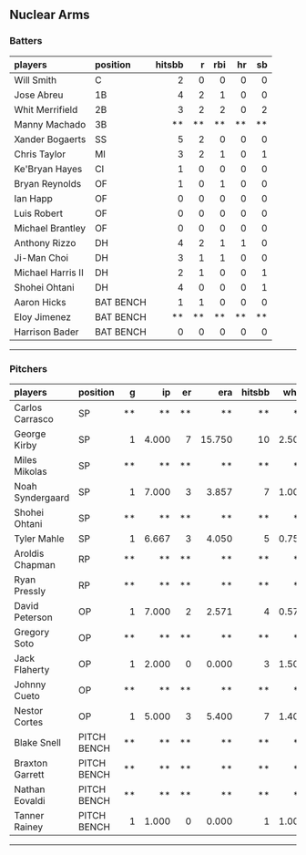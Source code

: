 ## Nuclear Arms

### Batters

 
|players           |position  | hitsbb|  r| rbi| hr| sb| 
|:-----------------|:---------|------:|--:|---:|--:|--:| 
|Will Smith        |C         |      2|  0|   0|  0|  0| 
|Jose Abreu        |1B        |      4|  2|   1|  0|  0| 
|Whit Merrifield   |2B        |      3|  2|   2|  0|  2| 
|Manny Machado     |3B        |     **| **|  **| **| **| 
|Xander Bogaerts   |SS        |      5|  2|   0|  0|  0| 
|Chris Taylor      |MI        |      3|  2|   1|  0|  1| 
|Ke'Bryan Hayes    |CI        |      1|  0|   0|  0|  0| 
|Bryan Reynolds    |OF        |      1|  0|   1|  0|  0| 
|Ian Happ          |OF        |      0|  0|   0|  0|  0| 
|Luis Robert       |OF        |      0|  0|   0|  0|  0| 
|Michael Brantley  |OF        |      0|  0|   0|  0|  0| 
|Anthony Rizzo     |DH        |      4|  2|   1|  1|  0| 
|Ji-Man Choi       |DH        |      3|  1|   1|  0|  0| 
|Michael Harris II |DH        |      2|  1|   0|  0|  1| 
|Shohei Ohtani     |DH        |      4|  0|   0|  0|  1| 
|Aaron Hicks       |BAT BENCH |      1|  1|   0|  0|  0| 
|Eloy Jimenez      |BAT BENCH |     **| **|  **| **| **| 
|Harrison Bader    |BAT BENCH |      0|  0|   0|  0|  0| 


* * *

### Pitchers

 
|players          |position    |  g|    ip| er|    era| hitsbb|  whip| so|  w| sv| 
|:----------------|:-----------|--:|-----:|--:|------:|------:|-----:|--:|--:|--:| 
|Carlos Carrasco  |SP          | **|    **| **|     **|     **|    **| **| **| **| 
|George Kirby     |SP          |  1| 4.000|  7| 15.750|     10| 2.500|  2|  0|  0| 
|Miles Mikolas    |SP          | **|    **| **|     **|     **|    **| **| **| **| 
|Noah Syndergaard |SP          |  1| 7.000|  3|  3.857|      7| 1.000|  7|  1|  0| 
|Shohei Ohtani    |SP          | **|    **| **|     **|     **|    **| **| **| **| 
|Tyler Mahle      |SP          |  1| 6.667|  3|  4.050|      5| 0.750|  7|  1|  0| 
|Aroldis Chapman  |RP          | **|    **| **|     **|     **|    **| **| **| **| 
|Ryan Pressly     |RP          | **|    **| **|     **|     **|    **| **| **| **| 
|David Peterson   |OP          |  1| 7.000|  2|  2.571|      4| 0.571|  8|  0|  0| 
|Gregory Soto     |OP          | **|    **| **|     **|     **|    **| **| **| **| 
|Jack Flaherty    |OP          |  1| 2.000|  0|  0.000|      3| 1.500|  2|  0|  0| 
|Johnny Cueto     |OP          | **|    **| **|     **|     **|    **| **| **| **| 
|Nestor Cortes    |OP          |  1| 5.000|  3|  5.400|      7| 1.400|  7|  0|  0| 
|Blake Snell      |PITCH BENCH | **|    **| **|     **|     **|    **| **| **| **| 
|Braxton Garrett  |PITCH BENCH | **|    **| **|     **|     **|    **| **| **| **| 
|Nathan Eovaldi   |PITCH BENCH | **|    **| **|     **|     **|    **| **| **| **| 
|Tanner Rainey    |PITCH BENCH |  1| 1.000|  0|  0.000|      1| 1.000|  1|  0|  1| 


* * *


